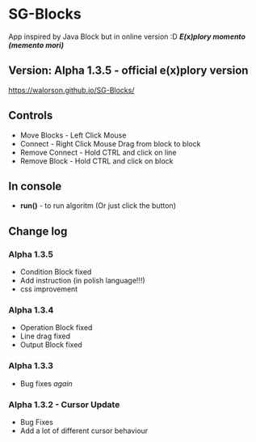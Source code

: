 # SG-Blocks
App inspired by Java Block but in online version :D
 ***E(x)plory momento (memento  mori)***
## Version: Alpha 1.3.5 - official e(x)plory version
https://walorson.github.io/SG-Blocks/

## Controls
* Move Blocks - Left Click Mouse
* Connect - Right Click Mouse Drag from block to block
* Remove Connect - Hold CTRL and click on line
* Remove Block - Hold CTRL and click on block

## In console
* **run()** - to run algoritm (Or just click the button)

## Change log
### Alpha 1.3.5
* Condition Block fixed
* Add instruction (in polish language!!!)
* css improvement
### Alpha 1.3.4
* Operation Block fixed
* Line drag fixed
* Output Block fixed
### Alpha 1.3.3
* Bug fixes *again*
### Alpha 1.3.2 - Cursor Update
* Bug Fixes
* Add a lot of different cursor behaviour
